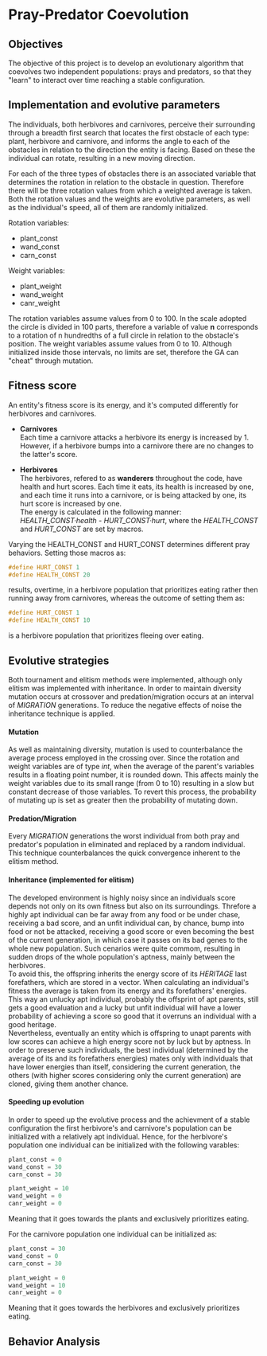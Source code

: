 # Pray-Predator Coevolution

## Objectives

The objective of this project is to develop an evolutionary algorithm that coevolves two independent
populations: prays and predators, so that they "learn" to interact over time reaching a stable configuration.

## Implementation and evolutive parameters

The individuals, both herbivores and carnivores, perceive their surrounding through a breadth first search that 
locates the first obstacle of each type: plant, herbivore and carnivore, and informs the angle to each of the obstacles 
in relation to the direction the entity is facing. Based on these the individual can rotate, resulting in a new moving 
direction.

For each of the three types of obstacles there is an associated variable that determines the rotation in relation to the
obstacle in question. Therefore there will be three rotation values from which a weighted average is taken. Both the rotation values and 
the weights are evolutive parameters, as well as the individual's speed, all of them are randomly initialized.

Rotation variables:
- plant_const
- wand_const
- carn_const

Weight variables:
- plant_weight
- wand_weight
- canr_weight

The rotation variables assume values from 0 to 100. In the scale adopted the circle is divided in 100 parts, therefore
a variable of value __n__ corresponds to a rotation of n hundredths of a full circle in relation to the obstacle's position. The weight variables assume values from 0 to 10. Although initialized inside those intervals, no limits are set, therefore the GA can "cheat" through mutation.

## Fitness score

An entity's fitness score is its energy, and it's computed differently for herbivores and carnivores.

- __Carnivores__
<br/>Each time a carnivore attacks a herbivore its energy is increased by 1. However, if a herbivore bumps into a carnivore
there are no changes to the latter's score.

- __Herbivores__
<br/>The herbivores, refered to as __wanderers__ throughout the code, have health and hurt scores. Each time it eats, its health is increased by one, and each time it runs into a carnivore, or is being attacked by one, its hurt score is increased by one.
<br/>The energy is calculated in the following manner:  _HEALTH\_CONST·health - HURT\_CONST·hurt_, where the _HEALTH_CONST_ and _HURT_CONST_ are set by macros.

Varying the HEALTH_CONST and HURT_CONST determines different pray behaviors. Setting those macros as: 
```cpp
#define HURT_CONST 1
#define HEALTH_CONST 20
```
results, overtime, in a herbivore population that prioritizes eating rather then running away from carnivores, whereas
the outcome of setting them as:
```cpp
#define HURT_CONST 1
#define HEALTH_CONST 10
```
is a herbivore population that prioritizes fleeing over eating.

## Evolutive strategies

Both tournament and elitism methods were implemented, although only elitism was implemented with inheritance. In order to maintain diversity mutation occurs at crossover and predation/migration occurs at an interval of _MIGRATION_ generations.
To reduce the negative effects of noise the inheritance technique is applied.

#### Mutation

As well as maintaining diversity, mutation is used to counterbalance the average process employed in the crossing over.
Since the rotation and weight variables are of type _int_, when the average of the parent's variables results in a floating point number, it is rounded down. This affects mainly the weight variables due to its small range (from 0 to 10)
resulting in a slow but constant decrease of those variables. To revert this process, the probability of mutating up is set as greater then the probability of mutating down.

#### Predation/Migration

Every _MIGRATION_ generations the worst individual from both pray and predator's population in eliminated and replaced by a random individual. This technique counterbalances the quick convergence inherent to the elitism method.

#### Inheritance (implemented for elitism)

The developed environment is highly noisy since an individuals score depends not only on its own fitness but also on its surroundings. Threfore a highly apt individual can be far away from any food or be under chase, receiving a bad score, and an unfit individual can, by chance, bump into food or not be attacked, receiving a good score or even becoming the best of the current generation, in which case it passes on its bad genes to the whole new population.
Such cenarios were quite commom, resulting in sudden drops of the whole population's aptness, mainly between the herbivores. <br/>To avoid this, the offspring inherits the energy score of its _HERITAGE_ last forefathers, which are stored in a vector.
When calculating an individual's fitness the average is taken from its energy and its forefathers' energies.
<br/>This way an unlucky apt individual, probably the offsprint of apt parents, still gets a good evaluation and a lucky but unfit individual will have a lower probability of achieving a score so good that it overruns an individual with a good heritage.
<br/>Nevertheless, eventually an entity which is offspring to unapt parents with low scores can achieve a high energy score not by luck but by aptness. In order to preserve such individuals, the best individual (determined by the average of its and its forefathers energies) mates only with individuals that have lower energies than itself, considering the current generation, the others (with higher scores considering only the current generation) are cloned, giving them another chance.


#### Speeding up evolution

In order to speed up the evolutive process and the achievment of a stable configuration the first herbivore's and carnivore's population can be initialized with a relatively apt individual.
Hence, for the herbivore's population one individual can be initialized with the following varables:
```cpp
plant_const = 0
wand_const = 30
carn_const = 30

plant_weight = 10
wand_weight = 0
canr_weight = 0
```
Meaning that it goes towards the plants and exclusively prioritizes eating.

For the carnivore population one individual can be initialized as:
```cpp
plant_const = 30
wand_const = 0
carn_const = 30

plant_weight = 0
wand_weight = 10
canr_weight = 0
```
Meaning that it goes towards the herbivores and exclusively prioritizes eating.

## Behavior Analysis
